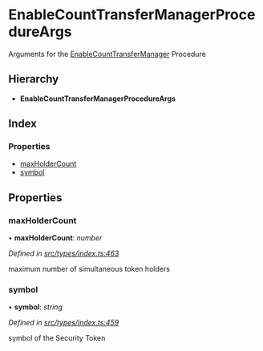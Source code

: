 # EnableCountTransferManagerProcedureArgs

Arguments for the [EnableCountTransferManager](../enums/_types_index_.proceduretype.md#enablecounttransfermanager) Procedure

## Hierarchy

* **EnableCountTransferManagerProcedureArgs**

## Index

### Properties

* [maxHolderCount](../interfaces/_types_index_.enablecounttransfermanagerprocedureargs.md#maxholdercount)
* [symbol](../interfaces/_types_index_.enablecounttransfermanagerprocedureargs.md#symbol)

## Properties

### maxHolderCount

• **maxHolderCount**: _number_

_Defined in_ [_src/types/index.ts:463_](https://github.com/PolymathNetwork/polymath-sdk/blob/e8bbc1e/src/types/index.ts#L463)

maximum number of simultaneous token holders

### symbol

• **symbol**: _string_

_Defined in_ [_src/types/index.ts:459_](https://github.com/PolymathNetwork/polymath-sdk/blob/e8bbc1e/src/types/index.ts#L459)

symbol of the Security Token

